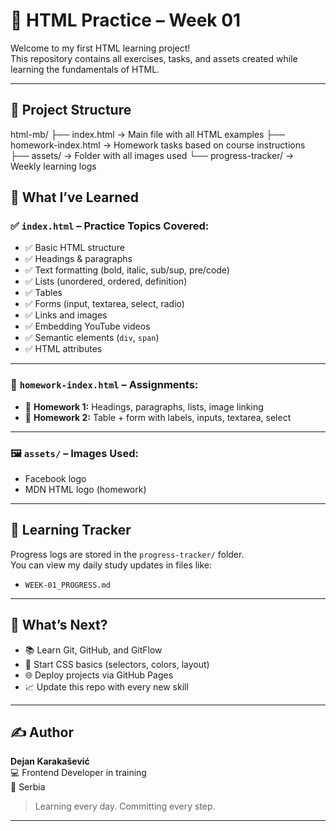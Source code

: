 # 🚀 HTML Practice – Week 01

Welcome to my first HTML learning project!  
This repository contains all exercises, tasks, and assets created while learning the fundamentals of HTML.

---

## 📁 Project Structure
html-mb/
├── index.html → Main file with all HTML examples
├── homework-index.html → Homework tasks based on course instructions
├── assets/ → Folder with all images used
└── progress-tracker/ → Weekly learning logs 
## 🧠 What I’ve Learned

### ✅ `index.html` – Practice Topics Covered:
- ✅ Basic HTML structure
- ✅ Headings & paragraphs
- ✅ Text formatting (bold, italic, sub/sup, pre/code)
- ✅ Lists (unordered, ordered, definition)
- ✅ Tables
- ✅ Forms (input, textarea, select, radio)
- ✅ Links and images
- ✅ Embedding YouTube videos
- ✅ Semantic elements (`div`, `span`)
- ✅ HTML attributes

---

### 📘 `homework-index.html` – Assignments:
- 📝 **Homework 1:** Headings, paragraphs, lists, image linking
- 📝 **Homework 2:** Table + form with labels, inputs, textarea, select

---

### 🖼️ `assets/` – Images Used:
- Facebook logo  
- MDN HTML logo (homework)

---

## 📅 Learning Tracker

Progress logs are stored in the `progress-tracker/` folder.  
You can view my daily study updates in files like:

- `WEEK-01_PROGRESS.md`

---

## 🧱 What’s Next?

- 📚 Learn Git, GitHub, and GitFlow  
- 🎨 Start CSS basics (selectors, colors, layout)  
- 🌐 Deploy projects via GitHub Pages  
- 📈 Update this repo with every new skill

---

## ✍️ Author

**Dejan Karakašević**  
💻 Frontend Developer in training  
📍 Serbia  

> Learning every day. Committing every step.

---

